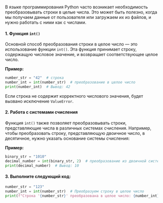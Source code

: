 В языке программирования Python часто возникает необходимость преобразовывать строки в целые числа. Это может быть полезно, когда мы получаем данные от пользователя или загружаем их из файлов, и нужно работать с ними как с числами.

#### 1. Функция `int()`

Основной способ преобразования строки в целое число — это использование функции `int()`. Эта функция принимает строку, содержащую числовое значение, и возвращает соответствующее целое число. 

**Пример:**

```python
number_str = "42"  # строка
number_int = int(number_str)  # преобразование в целое число
print(number_int)  # Вывод: 42
```

Если строка не содержит корректного числового значения, будет вызвано исключение `ValueError`.

#### 2. Работа с системами счисления

Функция `int()` также позволяет преобразовывать строки, представляющие числа в различных системах счисления. Например, чтобы преобразовать строку, представляющую двоичное число, в десятичное, нужно указать основание системы счисления:

**Пример:**

```python
binary_str = "1010"
decimal_number = int(binary_str, 2)  # преобразование из двоичной системы
print(decimal_number)  # Вывод: 10
```

#### 3. Выполните следующий код:

```python
number_str = "123"
number_int = int(number_str)  # Преобразуем строку в целое число
print(f"Строка '{number_str}' преобразована в целое число: {number_int}")
```
